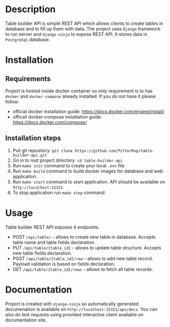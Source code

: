 # Description

Table builder API is simple REST API which allows clients to create tables in database and to fill up them with data. The project uses `Django` framework to run server and `django-ninja` to expose REST API. It stores data in `PostgreSql` database.

# Installation

## Requirements

Project is hosted inside docker container so only requirement is to has `docker` and `docker-compose` already installed.
If you do not have it please follow:
* official docker installation guide: https://docs.docker.com/engine/install/
* officail docker-compose installation guide: https://docs.docker.com/compose/

## Installation steps

1. Pull git repository: `git clone https://github.com/PitterRup/table-builder-api.git`
2. Go in to root project directory: `cd table-builder-api`
3. Run `make init` command to create your local `.env` file
4. Run `make build` command to build docker images for database and web application.
5. Run `make start` command to start application. API should be available on `http://localhost:32321`
6. To stop application run `make stop` command.

# Usage

Table builder REST API exposes 4 endpoints.

* POST `/api/table/` - allows to create new table in database. Accepts table name and table fields declaration.
* PUT `/api/table/{table_id}` - allows to update table structure. Accepts new table fields declaration.
* POST `/api/table/{table_id}/row` - allows to add new table record. Payload validation is based on fields declaration.
* GET `/api/table/{table_id}/rows` - allows to fetch all table records.

# Documentation

Project is created with `django-ninja` so automatically generated documenation is available on `http://localhost:32321/api/docs`. You can also do test requests using provided interactive client available on documentation site.
